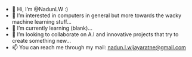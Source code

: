 - 👋 Hi, I’m @NadunLW :)
- 👀 I’m interested in computers in general but more towards the wacky machine learning stuff...
- 🌱 I’m currently learning (blank)...
- 💞️ I’m looking to collaborate on A.I and innovative projects that try to create something new...
- 📫 You can reach me through my mail: nadun.l.wijayaratne@gmail.com

<!---
NadunLW/NadunLW is a ✨ special ✨ repository because its `README.md` (this file) appears on your GitHub profile.
You can click the Preview link to take a look at your changes.
--->
